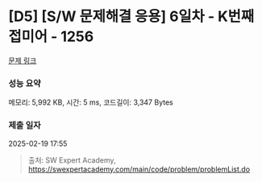 # [D5] [S/W 문제해결 응용] 6일차 - K번째 접미어 - 1256 

[문제 링크](https://swexpertacademy.com/main/code/problem/problemDetail.do?contestProbId=AV18GHd6IskCFAZN) 

### 성능 요약

메모리: 5,992 KB, 시간: 5 ms, 코드길이: 3,347 Bytes

### 제출 일자

2025-02-19 17:55



> 출처: SW Expert Academy, https://swexpertacademy.com/main/code/problem/problemList.do